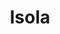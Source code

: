 ---
title: Isola
date: 
draft: false

# descripcion
description : Aros de plata con cristal

materials: Plata 925

color: Plateado y cristal verde

dimensions: 1,4cm largo

code: 01-11-0403

type: "Aros"

categories: []

# Images
# first image will be shown in the product page
images:
  # - image: "images/path_to_image"
  # La ubicacion de las imagenes es imagenes/Aros/Aros.Argollas/01-11-0403-isola
  - image: "./images/aros/argollas/01-11-0403-colgantes-con-corazon-verde_a.JPG"
  - image: "./images/aros/argollas/01-11-0403-colgantes-con-corazon-verde_b.JPG"
---